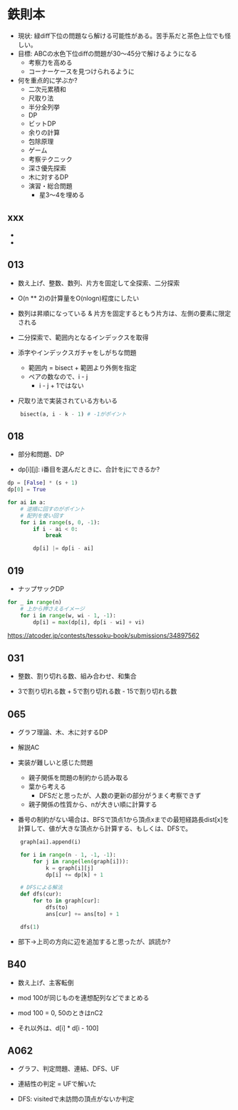 # 鉄則本

- 現状: 緑diff下位の問題なら解ける可能性がある。苦手系だと茶色上位でも怪しい。
- 目標: ABCの水色下位diffの問題が30〜45分で解けるようになる
  - 考察力を高める
  - コーナーケースを見つけられるように
- 何を重点的に学ぶか?
  - 二次元累積和
  - 尺取り法
  - 半分全列挙
  - DP
  - ビットDP
  - 余りの計算
  - 包除原理
  - ゲーム
  - 考察テクニック
  - 深さ優先探索
  - 木に対するDP
  - 演習・総合問題
    - 星3〜4を埋める

## xxx

-
- 

## 013

- 数え上げ、整数、数列、片方を固定して全探索、二分探索

- O(n ** 2)の計算量をO(nlogn)程度にしたい
- 数列は昇順になっている & 片方を固定するともう片方は、左側の要素に限定される
- 二分探索で、範囲内となるインデックスを取得
- 添字やインデックスガチャをしがちな問題
  - 範囲内 = bisect + 範囲より外側を指定
  - ペアの数なので、i - j
    - i - j + 1ではない
- 尺取り法で実装されている方もいる

```py
    bisect(a, i - k - 1) # -1がポイント
```

## 018

- 部分和問題、DP

- dp[i][j]: i番目を選んだときに、合計をjにできるか?

```py
dp = [False] * (s + 1)
dp[0] = True

for ai in a:
    # 逆順に回すのがポイント
    # 配列を使い回す
    for i in range(s, 0, -1):
        if i - ai < 0:
            break

        dp[i] |= dp[i - ai]
```

## 019

- ナップサックDP

```py
for _ in range(n)
    # 上から押さえるイメージ
    for i in range(w, wi - 1, -1):
        dp[i] = max(dp[i], dp[i - wi] + vi)
```

https://atcoder.jp/contests/tessoku-book/submissions/34897562

## 031

- 整数、割り切れる数、組み合わせ、和集合

- 3で割り切れる数 + 5で割り切れる数 - 15で割り切れる数

## 065

- グラフ理論、木、木に対するDP

- 解説AC
- 実装が難しいと感じた問題
  - 親子関係を問題の制約から読み取る
  - 葉から考える
    - DFSだと思ったが、人数の更新の部分がうまく考察できず
  - 親子関係の性質から、nが大きい順に計算する
- 番号の制約がない場合は、BFSで頂点1から頂点xまでの最短経路長dist[x]を計算して、値が大きな頂点から計算する、もしくは、DFSで。

```py
    graph[ai].append(i)

    for i in range(n - 1, -1, -1):
        for j in range(len(graph[i])):
            k = graph[i][j]
            dp[i] += dp[k] + 1      

    # DFSによる解法
    def dfs(cur):
        for to in graph[cur]:
            dfs(to)
            ans[cur] += ans[to] + 1

    dfs(1)
```

- 部下→上司の方向に辺を追加すると思ったが、誤読か?

## B40

- 数え上げ、主客転倒

- mod 100が同じものを連想配列などでまとめる
- mod 100 = 0, 50のときはnC2
- それ以外は、d[i] * d[i - 100]

## A062

- グラフ、判定問題、連結、DFS、UF

- 連結性の判定 = UFで解いた
- DFS: visitedで未訪問の頂点がないか判定
